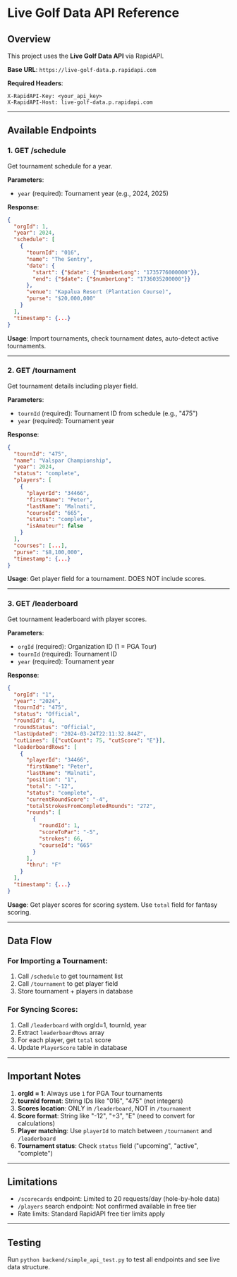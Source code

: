 # Live Golf Data API Reference

## Overview
This project uses the **Live Golf Data API** via RapidAPI.

**Base URL**: `https://live-golf-data.p.rapidapi.com`

**Required Headers**:
```
X-RapidAPI-Key: <your_api_key>
X-RapidAPI-Host: live-golf-data.p.rapidapi.com
```

---

## Available Endpoints

### 1. GET /schedule
Get tournament schedule for a year.

**Parameters**:
- `year` (required): Tournament year (e.g., 2024, 2025)

**Response**:
```json
{
  "orgId": 1,
  "year": 2024,
  "schedule": [
    {
      "tournId": "016",
      "name": "The Sentry",
      "date": {
        "start": {"$date": {"$numberLong": "1735776000000"}},
        "end": {"$date": {"$numberLong": "1736035200000"}}
      },
      "venue": "Kapalua Resort (Plantation Course)",
      "purse": "$20,000,000"
    }
  ],
  "timestamp": {...}
}
```

**Usage**: Import tournaments, check tournament dates, auto-detect active tournaments.

---

### 2. GET /tournament
Get tournament details including player field.

**Parameters**:
- `tournId` (required): Tournament ID from schedule (e.g., "475")
- `year` (required): Tournament year

**Response**:
```json
{
  "tournId": "475",
  "name": "Valspar Championship",
  "year": 2024,
  "status": "complete",
  "players": [
    {
      "playerId": "34466",
      "firstName": "Peter",
      "lastName": "Malnati",
      "courseId": "665",
      "status": "complete",
      "isAmateur": false
    }
  ],
  "courses": [...],
  "purse": "$8,100,000",
  "timestamp": {...}
}
```

**Usage**: Get player field for a tournament. DOES NOT include scores.

---

### 3. GET /leaderboard
Get tournament leaderboard with player scores.

**Parameters**:
- `orgId` (required): Organization ID (1 = PGA Tour)
- `tournId` (required): Tournament ID
- `year` (required): Tournament year

**Response**:
```json
{
  "orgId": "1",
  "year": "2024",
  "tournId": "475",
  "status": "Official",
  "roundId": 4,
  "roundStatus": "Official",
  "lastUpdated": "2024-03-24T22:11:32.844Z",
  "cutLines": [{"cutCount": 75, "cutScore": "E"}],
  "leaderboardRows": [
    {
      "playerId": "34466",
      "firstName": "Peter",
      "lastName": "Malnati",
      "position": "1",
      "total": "-12",
      "status": "complete",
      "currentRoundScore": "-4",
      "totalStrokesFromCompletedRounds": "272",
      "rounds": [
        {
          "roundId": 1,
          "scoreToPar": "-5",
          "strokes": 66,
          "courseId": "665"
        }
      ],
      "thru": "F"
    }
  ],
  "timestamp": {...}
}
```

**Usage**: Get player scores for scoring system. Use `total` field for fantasy scoring.

---

## Data Flow

### For Importing a Tournament:
1. Call `/schedule` to get tournament list
2. Call `/tournament` to get player field
3. Store tournament + players in database

### For Syncing Scores:
1. Call `/leaderboard` with orgId=1, tournId, year
2. Extract `leaderboardRows` array
3. For each player, get `total` score
4. Update `PlayerScore` table in database

---

## Important Notes

1. **orgId = 1**: Always use `1` for PGA Tour tournaments
2. **tournId format**: String IDs like "016", "475" (not integers)
3. **Scores location**: ONLY in `/leaderboard`, NOT in `/tournament`
4. **Score format**: String like "-12", "+3", "E" (need to convert for calculations)
5. **Player matching**: Use `playerId` to match between `/tournament` and `/leaderboard`
6. **Tournament status**: Check `status` field ("upcoming", "active", "complete")

---

## Limitations

- `/scorecards` endpoint: Limited to 20 requests/day (hole-by-hole data)
- `/players` search endpoint: Not confirmed available in free tier
- Rate limits: Standard RapidAPI free tier limits apply

---

## Testing

Run `python backend/simple_api_test.py` to test all endpoints and see live data structure.


